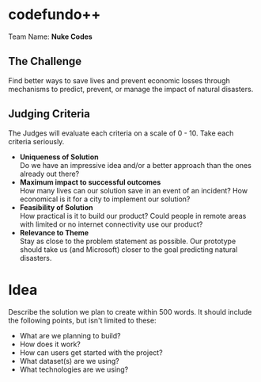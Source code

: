 # codefundo++

Team Name: **Nuke Codes**

## The Challenge
Find better ways to save lives and prevent economic losses through mechanisms to predict, prevent, or manage the impact of natural disasters.

## Judging Criteria
The Judges will evaluate each criteria on a scale of 0 - 10. Take each criteria seriously.
* **Uniqueness of Solution**  
  Do we have an impressive idea and/or a better approach than the ones already out there?
* **Maximum impact to successful outcomes**  
  How many lives can our solution save in an event of an incident? How economical is it for a city to implement our solution?
* **Feasibility of Solution**  
  How practical is it to build our product? Could people in remote areas with limited or no internet connectivity use our product? 
* **Relevance to Theme**  
  Stay as close to the problem statement as possible. Our prototype should take us (and Microsoft) closer to the goal predicting natural disasters.


# Idea
Describe the solution we plan to create within 500 words. It should include the following points, but isn't limited to these:
* What are we planning to build?
* How does it work?
* How can users get started with the project?
* What dataset(s) are we using?
* What technologies are we using?
